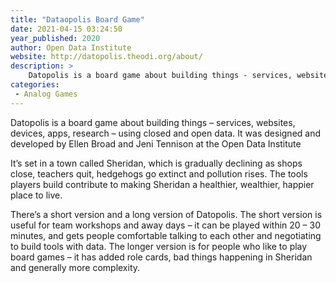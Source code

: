 ```yaml
---
title: "Dataopolis Board Game"
date: 2021-04-15 03:24:50
year_published: 2020
author: Open Data Institute
website: http://datopolis.theodi.org/about/
description: >
    Datopolis is a board game about building things - services, websites, devices, apps, research - using closed and open data. 
categories:
 - Analog Games
---
```


Datopolis is a board game about building things – services, websites, devices, apps, research – using closed and open data. It was designed and developed by Ellen Broad and Jeni Tennison at the Open Data Institute

It’s set in a town called Sheridan, which is gradually declining as shops close, teachers quit, hedgehogs go extinct and pollution rises. The tools players build contribute to making Sheridan a healthier, wealthier, happier place to live.

There’s a short version and a long version of Datopolis. The short version is useful for team workshops and away days – it can be played within 20 – 30 minutes, and gets people comfortable talking to each other and negotiating to build tools with data. The longer version is for people who like to play board games – it has added role cards, bad things happening in Sheridan and generally more complexity.
